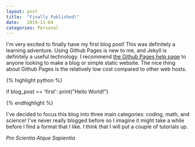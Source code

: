 ```yaml
---
layout: post
title:  "Finally Published!"
date:   2019-11-04
categories: Personal
---
```


I'm very excited to finally have my first blog post! This was definitely a learning adventure. Using Github Pages is new to me, and Jekyll is definitely a useful technology. I recommend [the Github Pages help page](https://help.github.com/en/github/working-with-github-pages/setting-up-a-github-pages-site-with-jekyll) to anyone looking to make a blog or simple static website. The nice thing about Github Pages is the relatively low cost compared to other web hosts.

{% highlight python %}

if blog_post == 'first':
    print("Hello World!")

{% endhighlight %}

I've decided to focus this blog into three main categories: coding, math, and science! I've never really blogged before so I imagine it might take a while before I find a format that I like. I think that I will put a couple of tutorials up.

*Pro Scientia Atque Sapientia*
